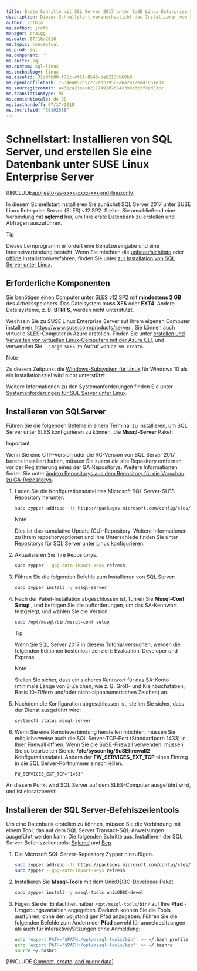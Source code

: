 ```yaml
---
title: Erste Schritte mit SQL Server 2017 unter SUSE Linux Enterprise Server | Microsoft-Dokumentation
description: Dieser Schnellstart veranschaulicht das Installieren von SQL Server 2017 unter SUSE Linux Enterprise Server und klicken Sie dann zu erstellen und Abfragen einer Datenbank mit Sqlcmd.
author: rothja
ms.author: jroth
manager: craigg
ms.date: 07/16/2018
ms.topic: conceptual
ms.prod: sql
ms.component: ''
ms.suite: sql
ms.custom: sql-linux
ms.technology: linux
ms.assetid: 31ddfb80-f75c-4f51-8540-de6213cb68b8
ms.openlocfilehash: 7534ea052c5c277edb195c2a6a2a12ead1661e33
ms.sourcegitcommit: a431ca21eac82117492d7b84c398ddb3fced53cc
ms.translationtype: MT
ms.contentlocale: de-DE
ms.lasthandoff: 07/17/2018
ms.locfileid: "39102588"
---
```

# <a name="quickstart-install-sql-server-and-create-a-database-on-suse-linux-enterprise-server"></a>Schnellstart: Installieren von SQL Server, und erstellen Sie eine Datenbank unter SUSE Linux Enterprise Server

[!INCLUDE[appliesto-ss-xxxx-xxxx-xxx-md-linuxonly](../includes/appliesto-ss-xxxx-xxxx-xxx-md-linuxonly.md)]

In diesem Schnellstart installieren Sie zunächst SQL Server 2017 unter SUSE Linux Enterprise Server (SLES) v12 SP2. Stellen Sie anschließend eine Verbindung mit **sqlcmd** her, um Ihre erste Datenbank zu erstellen und Abfragen auszuführen.

> [!TIP]
> Dieses Lernprogramm erfordert eine Benutzereingabe und eine Internetverbindung besteht. Wenn Sie möchten die [unbeaufsichtigte](sql-server-linux-setup.md#unattended) oder [offline](sql-server-linux-setup.md#offline) Installationsverfahren, finden Sie unter [zur Installation von SQL Server unter Linux](sql-server-linux-setup.md).

## <a name="prerequisites"></a>Erforderliche Komponenten

Sie benötigen einen Computer unter SLES v12 SP2 mit **mindestens 2 GB** des Arbeitsspeichers. Das Dateisystem muss **XFS** oder **EXT4**. Andere Dateisysteme, z. B. **BTRFS**, werden nicht unterstützt.

Wechseln Sie zu SUSE Linux Enterprise Server auf Ihrem eigenen Computer installieren, [ https://www.suse.com/products/server ](https://www.suse.com/products/server). Sie können auch virtuelle SLES-Computer in Azure erstellen. Finden Sie unter [erstellen und Verwalten von virtuellen Linux-Computern mit der Azure CLI](https://docs.microsoft.com/azure/virtual-machines/linux/tutorial-manage-vm), und verwenden Sie `--image SLES` im Aufruf von `az vm create`.

> [!NOTE]
> Zu diesem Zeitpunkt die [Windows-Subsystem für Linux](https://msdn.microsoft.com/commandline/wsl/about) für Windows 10 als ein Installationsziel wird nicht unterstützt.

Weitere Informationen zu den Systemanforderungen finden Sie unter [Systemanforderungen für SQL Server unter Linux](sql-server-linux-setup.md#system).

## <a id="install"></a>Installieren von SQLServer

Führen Sie die folgenden Befehle in einem Terminal zu installieren, um SQL Server unter SLES konfigurieren zu können, die **Mssql-Server** Paket:

> [!IMPORTANT]
> Wenn Sie eine CTP-Version oder die RC-Version von SQL Server 2017 bereits installiert haben, müssen Sie zuerst die alte Repository entfernen, vor der Registrierung eines der GA-Repositorys. Weitere Informationen finden Sie unter [ändern Repositorys aus dem Repository für die Vorschau zu GA-Repositorys](sql-server-linux-change-repo.md).

1. Laden Sie die Konfigurationsdatei des Microsoft SQL Server-SLES-Repository herunter:

   ```bash
   sudo zypper addrepo -fc https://packages.microsoft.com/config/sles/12/mssql-server-2017.repo
   ```

   > [!NOTE]
   > Dies ist das kumulative Update (CU)-Repository. Weitere Informationen zu Ihrem repositoryoptionen und ihre Unterschiede finden Sie unter [Repositorys für SQL Server unter Linux konfigurieren](sql-server-linux-change-repo.md).

1. Aktualisieren Sie Ihre Repositorys.

   ```bash
   sudo zypper --gpg-auto-import-keys refresh 
   ```
   
1. Führen Sie die folgenden Befehle zum Installieren von SQL Server:

   ```bash
   sudo zypper install -y mssql-server
   ```

1. Nach der Paket-Installation abgeschlossen ist, führen Sie **Mssql-Conf Setup** , und befolgen Sie die aufforderungen, um das SA-Kennwort festgelegt, und wählen Sie die Version.

   ```bash
   sudo /opt/mssql/bin/mssql-conf setup
   ```

   > [!TIP]
   > Wenn Sie SQL Server 2017 in diesem Tutorial versuchen, werden die folgenden Editionen kostenlos lizenziert: Evaluation, Developer und Express.

   > [!NOTE]
   > Stellen Sie sicher, dass ein sicheres Kennwort für das SA-Konto (minimale Länge von 8-Zeichen, wie z. B. Groß- und Kleinbuchstaben, Basis 10-Ziffern und/oder nicht-alphanumerischen Zeichen) an.

1. Nachdem die Konfiguration abgeschlossen ist, stellen Sie sicher, dass der Dienst ausgeführt wird:

   ```bash
   systemctl status mssql-server
   ```

1. Wenn Sie eine Remoteverbindung herstellen möchten, müssen Sie möglicherweise auch die SQL Server-TCP-Port (Standardport: 1433) in Ihrer Firewall öffnen. Wenn Sie die SuSE-Firewall verwenden, müssen Sie so bearbeiten Sie die **/etc/sysconfig/SuSEfirewall2** Konfigurationsdatei. Ändern der **FW_SERVICES_EXT_TCP** einen Eintrag in die SQL Server-Portnummer einschließen.

   ```
   FW_SERVICES_EXT_TCP="1433"
   ```

An diesem Punkt wird SQL Server auf dem SLES-Computer ausgeführt wird, und ist einsatzbereit!

## <a id="tools"></a>Installieren der SQL Server-Befehlszeilentools

Um eine Datenbank erstellen zu können, müssen Sie die Verbindung mit einem Tool, das auf dem SQL Server Transact-SQL-Anweisungen ausgeführt werden kann. Die folgenden Schritte aus, Installieren der SQL Server-Befehlszeilentools: [Sqlcmd](../tools/sqlcmd-utility.md) und [Bcp](../tools/bcp-utility.md).

1. Die Microsoft SQL Server-Repository Zypper hinzufügen.

   ```bash
   sudo zypper addrepo -fc https://packages.microsoft.com/config/sles/12/prod.repo 
   sudo zypper --gpg-auto-import-keys refresh
   ```

1. Installieren Sie **Mssql-Tools** mit dem UnixODBC-Developer-Paket.

   ```bash
   sudo zypper install -y mssql-tools unixODBC-devel
   ```

1. Fügen Sie der Einfachheit halber `/opt/mssql-tools/bin/` auf Ihre **Pfad** -Umgebungsvariablen angegeben. Dadurch können Sie die Tools ausführen, ohne den vollständigen Pfad anzugeben. Führen Sie die folgenden Befehle zum Ändern der **Pfad** sowohl für anmeldesitzungen als auch für interaktive/Sitzungen ohne Anmeldung:

   ```bash
   echo 'export PATH="$PATH:/opt/mssql-tools/bin"' >> ~/.bash_profile
   echo 'export PATH="$PATH:/opt/mssql-tools/bin"' >> ~/.bashrc
   source ~/.bashrc
   ```

[!INCLUDE [Connect, create, and query data](../includes/sql-linux-quickstart-connect-query.md)]
